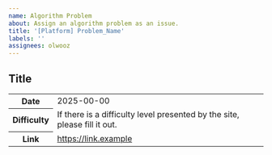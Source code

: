 ```yaml
---
name: Algorithm Problem
about: Assign an algorithm problem as an issue.
title: '[Platform] Problem_Name'
labels: ''
assignees: olwooz
---
```


## Title

<table>
  <tr>
    <th>Date</th>
    <td>2025-00-00</td>
  </tr>
  <tr>
    <th>Difficulty</th>
    <td>If there is a difficulty level presented by the site, please fill it out.</td>
  </tr>
  <tr>
    <th>Link</th>
    <td><a href='https://link.example' target='_blank' >https://link.example</a>
    </td>
  </tr>
</table>
